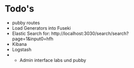 # Todo's
* pubby routes
* Load Generators into Fuseki
* Elastic Search for: http://localhost:3030/search/search?page=1&input0=hfh
* Kibana
* Logstash
* * Admin interface labs und pubby